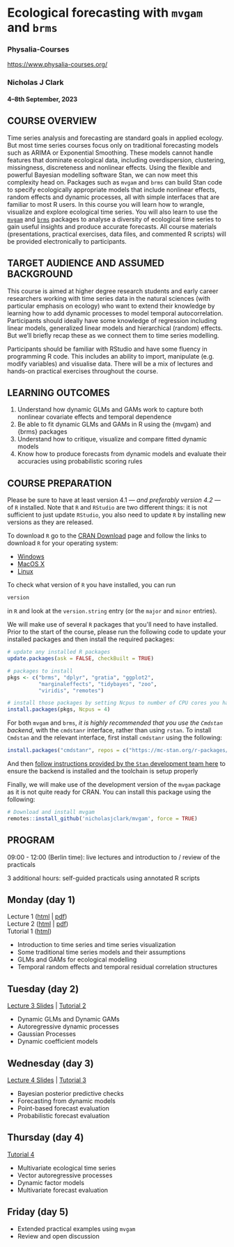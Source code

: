 # Ecological forecasting with `mvgam` and `brms`

### Physalia-Courses 

https://www.physalia-courses.org/

### Nicholas J Clark

#### 4&ndash;8th September, 2023

## COURSE OVERVIEW
Time series analysis and forecasting are standard goals in applied ecology. But most time series courses focus only on traditional forecasting models such as ARIMA or Exponential Smoothing. These models cannot handle features that dominate ecological data, including overdispersion, clustering, missingness, discreteness and nonlinear effects. Using the flexible and powerful Bayesian modelling software Stan, we can now meet this complexity head on. Packages such as `mvgam` and `brms` can build Stan code to specify ecologically appropriate models that include nonlinear effects, random effects and dynamic processes, all with simple interfaces that are familiar to most R users. In this course you will learn how to wrangle, visualize and explore ecological time series. You will also learn to use the [`mvgam`](https://github.com/nicholasjclark/mvgam) and [`brms`](https://github.com/paul-buerkner/brms) packages to analyse a diversity of ecological time series to gain useful insights and produce accurate forecasts. All course materials (presentations, practical exercises, data files, and commented R scripts) will be provided electronically to participants.

## TARGET AUDIENCE AND ASSUMED BACKGROUND
This course is aimed at higher degree research students and early career researchers working with time series data in the natural sciences (with particular emphasis on ecology) who want to extend their knowledge by learning how to add dynamic processes to model temporal autocorrelation. Participants should ideally have some knowledge of regression including linear models, generalized linear models and hierarchical (random) effects. But we’ll briefly recap these as we connect them to time series modelling.

Participants should be familiar with RStudio and have some fluency in programming R code. This includes an ability to import, manipulate (e.g. modify variables) and visualise data. There will be a mix of lectures and hands-on practical exercises throughout the course.

## LEARNING OUTCOMES
1.    Understand how dynamic GLMs and GAMs work to capture both nonlinear covariate effects and temporal dependence
2.    Be able to fit dynamic GLMs and GAMs in R using the {mvgam} and {brms} packages
3.    Understand how to critique, visualize and compare fitted dynamic models
4.    Know how to produce forecasts from dynamic models and evaluate their accuracies using probabilistic scoring rules

## COURSE PREPARATION

Please be sure to have at least version 4.1 &mdash; *and preferably version 4.2* &mdash; of `R` installed. Note that `R` and `RStudio` are two different things: it is not sufficient to just update `RStudio`, you also need to update `R` by installing new versions as they are released.

To download `R` go to the [CRAN Download](https://cran.r-project.org/) page and follow the links to download `R` for your operating system:

* [Windows](https://cran.r-project.org/bin/windows/)
* [MacOS X](https://cran.r-project.org/bin/macosx/)
* [Linux](https://cran.r-project.org/bin/linux/)

To check what version of `R` you have installed, you can run

```r
version
```

in `R` and look at the `version.string` entry (or the `major` and `minor` entries).

We will make use of several `R` packages that you'll need to have installed. Prior to the start of the course, please run the following code to update your installed packages and then install the required packages:

```r
# update any installed R packages
update.packages(ask = FALSE, checkBuilt = TRUE)

# packages to install
pkgs <- c("brms", "dplyr", "gratia", "ggplot2",
          "marginaleffects", "tidybayes", "zoo",
          "viridis", "remotes")

# install those packages by setting Ncpus to number of CPU cores you have available
install.packages(pkgs, Ncpus = 4)
```

For both `mvgam` and `brms`, *it is highly recommended that you use the `Cmdstan` backend*, with the `cmdstanr` interface, rather than using `rstan`. To install `Cmdstan` and the relevant interface, first install `cmdstanr` using the following:

```r
install.packages("cmdstanr", repos = c("https://mc-stan.org/r-packages/", getOption("repos")))
```

And then [follow instructions provided by the `Stan` development team here](https://mc-stan.org/cmdstanr/articles/cmdstanr.html) to ensure the backend is installed and the toolchain is setup properly


Finally, we will make use of the development version of the `mvgam` package as it is not quite ready for CRAN. You can install this package using the following:

```r
# Download and install mvgam
remotes::install_github('nicholasjclark/mvgam', force = TRUE)
```

## PROGRAM
09:00 - 12:00 (Berlin time): live lectures and introduction to / review of the practicals

3 additional hours: self-guided practicals using annotated R scripts

 

## Monday (day 1) 
Lecture 1 ([html](https://nicholasjclark.github.io/physalia-forecasting-course/day1/lecture_1_slidedeck) | [pdf](https://github.com/nicholasjclark/physalia-forecasting-course/raw/main/day1/lecture_1_slidedeck.pdf)) 
<br>
Lecture 2 ([html](https://nicholasjclark.github.io/physalia-forecasting-course/day1/lecture_2_slidedeck) | [pdf](https://github.com/nicholasjclark/physalia-forecasting-course/raw/main/day1/lecture_2_slidedeck.pdf))
<br>
Tutorial 1 ([html](https://nicholasjclark.github.io/physalia-forecasting-course/day1/tutorial_1_physalia))
* Introduction to time series and time series visualization
* Some traditional time series models and their assumptions
* GLMs and GAMs for ecological modelling
* Temporal random effects and temporal residual correlation structures


## Tuesday (day 2) 
[Lecture 3 Slides](https://nicholasjclark.github.io/physalia-forecasting-course/day2/lecture_3_slidedeck) | [Tutorial 2](https://nicholasjclark.github.io/physalia-forecasting-course/day2/tutorial_2_physalia)
* Dynamic GLMs and Dynamic GAMs
* Autoregressive dynamic processes
* Gaussian Processes
* Dynamic coefficient models


## Wednesday (day 3)
[Lecture 4 Slides](https://nicholasjclark.github.io/physalia-forecasting-course/day3/lecture_4_slidedeck) | [Tutorial 3](https://nicholasjclark.github.io/physalia-forecasting-course/day3/tutorial_3_physalia)
* Bayesian posterior predictive checks
* Forecasting from dynamic models
* Point-based forecast evaluation
* Probabilistic forecast evaluation


## Thursday (day 4)
[Tutorial 4](https://nicholasjclark.github.io/physalia-forecasting-course/day4/tutorial_4_physalia)
* Multivariate ecological time series
* Vector autoregressive processes
* Dynamic factor models
* Multivariate forecast evaluation


## Friday (day 5)
* Extended practical examples using `mvgam`
* Review and open discussion
